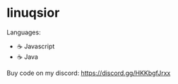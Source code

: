 # linuqsior

Languages:

* ☕ Javascript
* ☕ Java

Buy code on my discord: https://discord.gg/HKKbgfJrxx